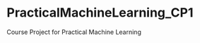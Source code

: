 PracticalMachineLearning_CP1
============================

Course Project for Practical Machine Learning
